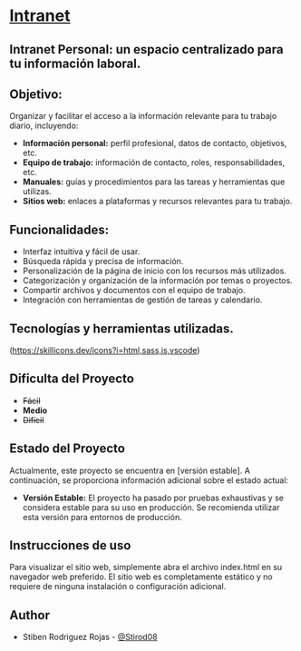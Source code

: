 # [Intranet](https://stirod08.github.io/Intranet/)

## **Intranet Personal:** un espacio centralizado para tu información laboral.

## Objetivo:
Organizar y facilitar el acceso a la información relevante para tu trabajo diario, incluyendo:

* **Información personal:** perfil profesional, datos de contacto, objetivos, etc.
* **Equipo de trabajo:** información de contacto, roles, responsabilidades, etc.
* **Manuales:** guías y procedimientos para las tareas y herramientas que utilizas.
* **Sitios web:** enlaces a plataformas y recursos relevantes para tu trabajo.


## Funcionalidades:

- Interfaz intuitiva y fácil de usar.
- Búsqueda rápida y precisa de información.
- Personalización de la página de inicio con los recursos más utilizados.
- Categorización y organización de la información por temas o proyectos.
- Compartir archivos y documentos con el equipo de trabajo.
- Integración con herramientas de gestión de tareas y calendario.

## Tecnologías y herramientas utilizadas.

(https://skillicons.dev/icons?i=html,sass,js,vscode)

## Dificulta del Proyecto
- ~~Fácil~~
- **Medio**
- ~~Difícil~~

## Estado del Proyecto

Actualmente, este proyecto se encuentra en [versión estable]. A continuación, se proporciona información adicional sobre el estado actual:

- **Versión Estable:** El proyecto ha pasado por pruebas exhaustivas y se considera estable para su uso en producción. Se recomienda utilizar esta versión para entornos de producción.

## Instrucciones de uso
Para visualizar el sitio web, simplemente abra el archivo index.html en su navegador web preferido. El sitio web es completamente estático y no requiere de ninguna instalación o configuración adicional.


## Author
- Stiben Rodriguez Rojas - [@Stirod08](https://github.com/Stirod08)
